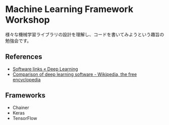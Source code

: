 # Machine Learning Framework Workshop

様々な機械学習ライブラリの設計を理解し、コードを書いてみようという趣旨の勉強会です。

## References

- [Software links « Deep Learning](http://deeplearning.net/software_links/)
- [Comparison of deep learning software - Wikipedia, the free encyclopedia](https://en.wikipedia.org/wiki/Comparison_of_deep_learning_software)

## Frameworks

- Chainer
- Keras
- TensorFlow
